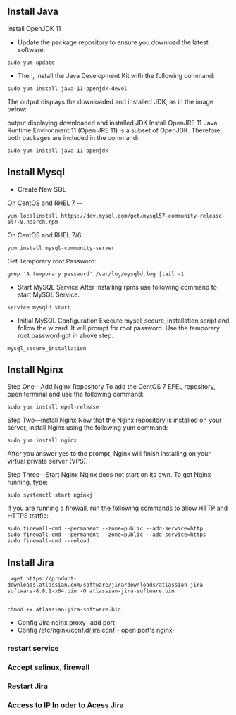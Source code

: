 ## Install Java

Install OpenJDK 11
-  Update the package repository to ensure you download the latest software:
```
sudo yum update
```
-  Then, install the Java Development Kit with the following command:
```
sudo yum install java-11-openjdk-devel
```
The output displays the downloaded and installed JDK, as in the image below:

output displaying downloaded and installed JDK
Install OpenJRE 11
Java Runtime Environment 11 (Open JRE 11) is a subset of OpenJDK. Therefore, both packages are included in the command:

```
sudo yum install java-11-openjdk
```

## Install Mysql
- Create New SQL 

On CentOS and RHEL 7 -- 
```
yum localinstall https://dev.mysql.com/get/mysql57-community-release-el7-9.noarch.rpm
```

On CentOS and RHEL 7/6

```
yum install mysql-community-server
```

Get Temporary root Password:

```
grep 'A temporary password' /var/log/mysqld.log |tail -1
```
-  Start MySQL Service
After installing rpms use following command to start MySQL Service.

```
service mysqld start
```
- Initial MySQL Configuration
Execute mysql_secure_installation script and follow the wizard. It will prompt for root password. Use the temporary root password got in above step.

```
mysql_secure_installation
```
## Install Nginx

Step One—Add Nginx Repository
To add the CentOS 7 EPEL repository, open terminal and use the following command:

```
sudo yum install epel-release
```
Step Two—Install Nginx
Now that the Nginx repository is installed on your server, install Nginx using the following yum command:

```
sudo yum install nginx
```
After you answer yes to the prompt, Nginx will finish installing on your virtual private server (VPS).

Step Three—Start Nginx
Nginx does not start on its own. To get Nginx running, type:

```
sudo systemctl start nginxj
```
If you are running a firewall, run the following commands to allow HTTP and HTTPS traffic:

```
sudo firewall-cmd --permanent --zone=public --add-service=http 
sudo firewall-cmd --permanent --zone=public --add-service=https
sudo firewall-cmd --reload
```
## Install Jira

```
 wget https://product-downloads.atlassian.com/software/jira/downloads/atlassian-jira-software-8.8.1-x64.bin -O atlassian-jira-software.bin
 
 ```
 
 ```
 chmod +x atlassian-jira-software.bin
 ```
 
- Config Jira nginx proxy -add port-
- Config /etc/nginx/conf.d/jira.conf - open port's nginx-
### restart service
### Accept selinux, firewall
### Restart Jira
### Access to IP In oder to Acess Jira
